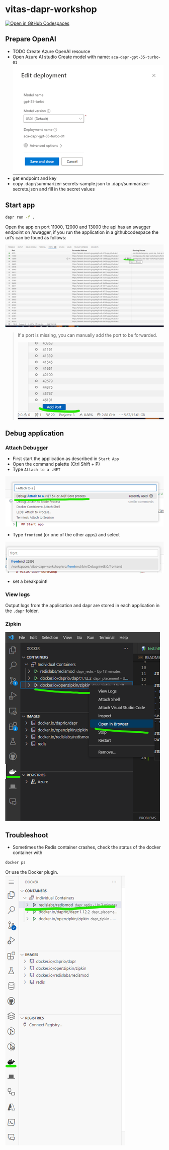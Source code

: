 # vitas-dapr-workshop
[![Open in GitHub Codespaces](https://github.com/codespaces/badge.svg)](https://codespaces.new/arnoldboersma/vitas-dapr-workshop)


## Prepare OpenAI
- TODO Create Azure OpenAI resource
- Open Azure AI studio 
Create model with name: `aca-dapr-gpt-35-turbo-01`
![openaimodel](docs/images/openaimodel.png)
- get endpoint and key
- copy .dapr/summarizer-secrets-sample.json to .dapr/summarizer-secrets.json and fill in the secret values

## Start app

```bash
dapr run -f .
```

Open the app on port 11000, 12000 and 13000 the api has an swagger endpoint on /swagger, if you run the application in a githubcodespace the url's can be found as follows:

![Alt text](docs/images/port.png)

> If a port is missing, you can manually add the port to be forwarded.
> 
> ![Alt text](docs/images/forewardport.png)

## Debug application

### Attach Debugger
- First start the application as described in `Start App`
- Open the command palette (Ctrl Shift + P)
- Type `Attach to a .NET`

![Attach to a .NET...](docs/images/attach.png)
- Type `frontend` (or one of the other apps) and select

![select frontend](docs/images/selectprocess.png)
- set a breakpoint!

### View logs
Output logs from the application and dapr are stored in each application in the `.dapr` folder.

### Zipkin
![Zipkin](docs/images/zipkin.png)

## Troubleshoot
- Sometimes the Redis container crashes, check the status of the docker container with 
```bash
docker ps
```
Or use the Docker plugin.
![container](docs/images/container.png)